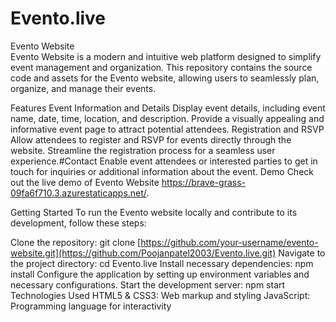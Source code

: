# Evento.live

Evento Website
<br>
Evento Website is a modern and intuitive web platform designed to simplify event management and organization. This repository contains the source code and assets for the Evento website, allowing users to seamlessly plan, organize, and manage their events.

Features
Event Information and Details
Display event details, including event name, date, time, location, and description.
Provide a visually appealing and informative event page to attract potential attendees.
Registration and RSVP
Allow attendees to register and RSVP for events directly through the website.
Streamline the registration process for a seamless user experience.#Contact
Enable event attendees or interested parties to get in touch for inquiries or additional information about the event.
Demo
Check out the live demo of Evento Website https://brave-grass-09fa6f710.3.azurestaticapps.net/.

Getting Started
To run the Evento website locally and contribute to its development, follow these steps:

Clone the repository: git clone [https://github.com/your-username/evento-website.git](https://github.com/Poojanpatel2003/Evento.live.git)
Navigate to the project directory: cd Evento.live
Install necessary dependencies: npm install
Configure the application by setting up environment variables and necessary configurations.
Start the development server: npm start
Technologies Used
HTML5 & CSS3: Web markup and styling
JavaScript: Programming language for interactivity

